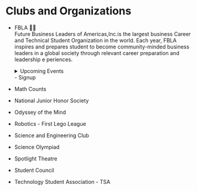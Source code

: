 # Clubs and Organizations

* FBLA 🧑‍⚕️ <br>
  Future Business Leaders of Americas,Inc.is the largest business Career and Technical Student Organization in the world. Each year, FBLA inspires and prepares student to become community-minded business leaders in a global society through relevant career preparation and leadership e periences.
  <details>
    <summary> Upcoming Events </summary>
    - FBLA meeting Club will meet Regularly every Wednesday at 4pm
    *Regional Competitive Event Conference
        * March 20, 2025
    
  </details>
  - Signup 
* Math Counts
* National Junior Honor Society
* Odyssey of the Mind
* Robotics - First Lego League
* Science and Engineering Club
* Science Olympiad
* Spotlight Theatre
* Student Council
* Technology Student Association - TSA
